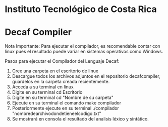 # Instituto Tecnológico de Costa Rica

# Decaf Compiler
Nota Importante: Para ejecutar el compilador, es recomendable contar con linux
pues el resultado puede variar en sistemas operativos como Windows.

Pasos para ejecutar el Compilador del Lenguaje Decaf:

1. Cree una carpeta en el escritorio de linux
2. Descargue todos los archivos adjuntos en el repositorio decafcompiler,
   guardelos en la carpeta creada recientemente.
3. Acceda a su terminal en linux
4. Digite en su terminal cd Escritorio
5. Digite en su terminal cd "Nombre de su carpeta"
6. Ejecute en su terminal el comando make compilador
7. Posteriormente ejecute en su terminal ./compilador "nombredearchivodondetieneelcodigo.txt"
8. Se mostrará en consola el resultado del analisis léxico y sintático.
